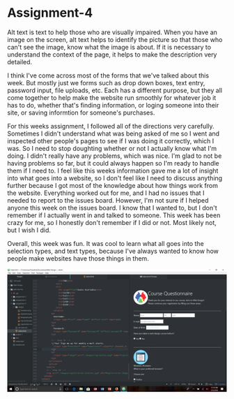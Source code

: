 # Assignment-4

Alt text is text to help those who are visually impaired. When you have an image on the screen, alt text helps to identify the picture so that those who can't see the image, know what the image is about. If it is necessary to understand the context of the page, it helps to make the description very detailed.

I think I've come across most of the forms that we've talked about this week. But mostly just we forms such as drop down boxes, text entry, password input, file uploads, etc. Each has a different purpose, but they all come together to help make the website run smoothly for whatever job it has to do, whether that's finding information, or loging someone into their site, or saving informtion for someone's purchases.

For this weeks assignment, I followed all of the directions very carefully. Sometimes I didn't understand what was being asked of me so I went and inspected other people's pages to see if I was doing it correctly, which I was. So I need to stop doughting whether or not I actually know what I'm doing. I didn't really have any problems, which was nice. I'm glad to not be having problems so far, but it could always happen so I'm ready to handle them if I need to. I feel like this weeks information gave me a lot of insight into what goes into a website, so I don't feel like I need to discuss anything further because I got most of the knowledge about how things work from the website. Everything worked out for me, and I had no issues that I needed to report to the issues board. However, I'm not sure if I helped anyone this week on the issues board. I know that I wanted to, but I don't remember if I actually went in and talked to someone. This week has been crazy for me, so I honestly don't remember if I did or not. Most likely not, but I wish I did.

Overall, this week was fun. It was cool to learn what all goes into the selection types, and text types, because I've always wanted to know how people make websites have those things in them.

![Here's a screenshot](./screenshot.png)
